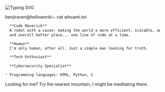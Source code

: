 ![Typing SVG](http://readme-typing-svg.herokuapp.com/?font=JetBrains+Mono&pause=5000&color=00FF00&random=false&width=695&lines=Greetings,+Benjamin+my+name+is,+welcome+to+my+sanctum)

benjiraven@helloworld:~ cat whoami.txt
```markdown
  **Code Maverick**
  A rebel with a cause: making the world a more efficient, scalable, awesome
  and overall better place... one line of code at a time.

  **Human**
  I'm only human, after all. Just a simple man looking for truth.

  **Tech Enthusiast**
  
  **Cybersecurity Specialist**

* Programming languages: HTML, Python, C

```

Looking for me? Try the nearest mountain, I might be meditating there.
